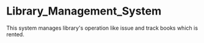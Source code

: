 # Library_Management_System
This system manages library's operation like issue and track books which is rented.
